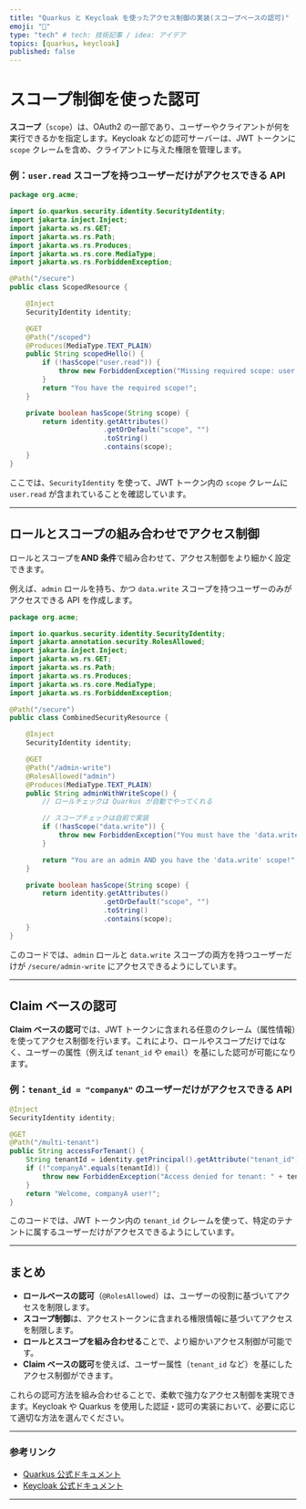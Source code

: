 ```yaml
---
title: "Quarkus と Keycloak を使ったアクセス制御の実装(スコープベースの認可)"
emoji: "🍣"
type: "tech" # tech: 技術記事 / idea: アイデア
topics: [quarkus, keycloak]
published: false
---
```

# スコープ制御を使った認可

**スコープ**（`scope`）は、OAuth2 の一部であり、ユーザーやクライアントが何を実行できるかを指定します。Keycloak などの認可サーバーは、JWT トークンに `scope` クレームを含め、クライアントに与えた権限を管理します。

### 例：`user.read` スコープを持つユーザーだけがアクセスできる API

```java
package org.acme;

import io.quarkus.security.identity.SecurityIdentity;
import jakarta.inject.Inject;
import jakarta.ws.rs.GET;
import jakarta.ws.rs.Path;
import jakarta.ws.rs.Produces;
import jakarta.ws.rs.core.MediaType;
import jakarta.ws.rs.ForbiddenException;

@Path("/secure")
public class ScopedResource {

    @Inject
    SecurityIdentity identity;

    @GET
    @Path("/scoped")
    @Produces(MediaType.TEXT_PLAIN)
    public String scopedHello() {
        if (!hasScope("user.read")) {
            throw new ForbiddenException("Missing required scope: user.read");
        }
        return "You have the required scope!";
    }

    private boolean hasScope(String scope) {
        return identity.getAttributes()
                       .getOrDefault("scope", "")
                       .toString()
                       .contains(scope);
    }
}
```

ここでは、`SecurityIdentity` を使って、JWT トークン内の `scope` クレームに `user.read` が含まれていることを確認しています。

---

## ロールとスコープの組み合わせでアクセス制御

ロールとスコープを**AND 条件**で組み合わせて、アクセス制御をより細かく設定できます。

例えば、`admin` ロールを持ち、かつ `data.write` スコープを持つユーザーのみがアクセスできる API を作成します。

```java
package org.acme;

import io.quarkus.security.identity.SecurityIdentity;
import jakarta.annotation.security.RolesAllowed;
import jakarta.inject.Inject;
import jakarta.ws.rs.GET;
import jakarta.ws.rs.Path;
import jakarta.ws.rs.Produces;
import jakarta.ws.rs.core.MediaType;
import jakarta.ws.rs.ForbiddenException;

@Path("/secure")
public class CombinedSecurityResource {

    @Inject
    SecurityIdentity identity;

    @GET
    @Path("/admin-write")
    @RolesAllowed("admin")
    @Produces(MediaType.TEXT_PLAIN)
    public String adminWithWriteScope() {
        // ロールチェックは Quarkus が自動でやってくれる

        // スコープチェックは自前で実装
        if (!hasScope("data.write")) {
            throw new ForbiddenException("You must have the 'data.write' scope");
        }

        return "You are an admin AND you have the 'data.write' scope!";
    }

    private boolean hasScope(String scope) {
        return identity.getAttributes()
                       .getOrDefault("scope", "")
                       .toString()
                       .contains(scope);
    }
}
```

このコードでは、`admin` ロールと `data.write` スコープの両方を持つユーザーだけが `/secure/admin-write` にアクセスできるようにしています。

---

## Claim ベースの認可

**Claim ベースの認可**では、JWT トークンに含まれる任意のクレーム（属性情報）を使ってアクセス制御を行います。これにより、ロールやスコープだけではなく、ユーザーの属性（例えば `tenant_id` や `email`）を基にした認可が可能になります。

### 例：`tenant_id = "companyA"` のユーザーだけがアクセスできる API

```java
@Inject
SecurityIdentity identity;

@GET
@Path("/multi-tenant")
public String accessForTenant() {
    String tenantId = identity.getPrincipal().getAttribute("tenant_id");
    if (!"companyA".equals(tenantId)) {
        throw new ForbiddenException("Access denied for tenant: " + tenantId);
    }
    return "Welcome, companyA user!";
}
```

このコードでは、JWT トークン内の `tenant_id` クレームを使って、特定のテナントに属するユーザーだけがアクセスできるようにしています。

---

## まとめ

- **ロールベースの認可**（`@RolesAllowed`）は、ユーザーの役割に基づいてアクセスを制限します。
- **スコープ制御**は、アクセストークンに含まれる権限情報に基づいてアクセスを制限します。
- **ロールとスコープを組み合わせる**ことで、より細かいアクセス制御が可能です。
- **Claim ベースの認可**を使えば、ユーザー属性（`tenant_id` など）を基にしたアクセス制御ができます。

これらの認可方法を組み合わせることで、柔軟で強力なアクセス制御を実現できます。Keycloak や Quarkus を使用した認証・認可の実装において、必要に応じて適切な方法を選んでください。

---

### 参考リンク

- [Quarkus 公式ドキュメント](https://quarkus.io/guides/)
- [Keycloak 公式ドキュメント](https://www.keycloak.org/documentation)

---
